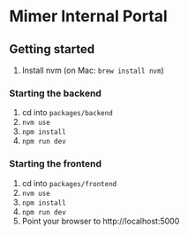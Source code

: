# Mimer Internal Portal

## Getting started

1. Install nvm (on Mac: `brew install nvm`)

### Starting the backend

1. cd into `packages/backend`
2. `nvm use`
3. `npm install`
4. `npm run dev`

### Starting the frontend

1. cd into `packages/frontend`
2. `nvm use`
3. `npm install`
4. `npm run dev`
5. Point your browser to http://localhost:5000
